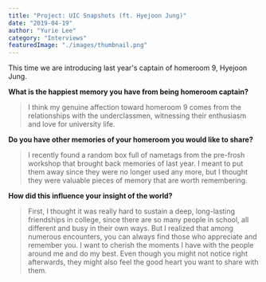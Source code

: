 ```yaml
---
title: "Project: UIC Snapshots (ft. Hyejoon Jung)"
date: "2019-04-19"
author: "Yurie Lee"
category: "Interviews"
featuredImage: "./images/thumbnail.png"
---
```


This time we are introducing last year's captain of homeroom 9, Hyejoon Jung.

**What is the happiest memory you have from being homeroom captain?**

> I think my genuine affection toward homeroom 9 comes from the relationships with the underclassmen, witnessing their enthusiasm and love for university life.  

**Do you have other memories of your homeroom you would like to share?**

> I recently found a random box full of nametags from the pre-frosh workshop that brought back memories of last year. I meant to put them away since they were no longer used any more, but I thought they were valuable pieces of memory that are worth remembering.  

**How did this influence your insight of the world?**

> First, I thought it was really hard to sustain a deep, long-lasting friendships in college, since there are so many people in school, all different and busy in their own ways. But I realized that among numerous encounters, you can always find those who appreciate and remember you. I want to cherish the moments I have with the people around me and do my best. Even though you might not notice right afterwards, they might also feel the good heart you want to share with them.
